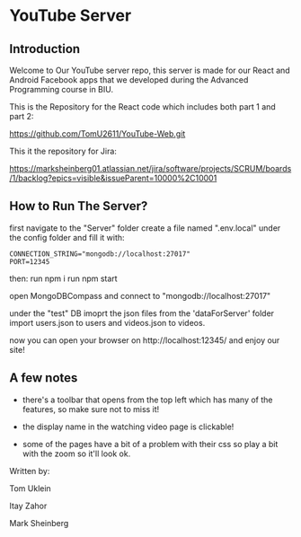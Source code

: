# YouTube Server

## Introduction

Welcome to Our YouTube server repo, this server is made for our React and Android Facebook apps that we developed during the Advanced Programming course in BIU.

This is the Repository for the React code which includes both part 1 and part 2: 

https://github.com/TomU2611/YouTube-Web.git

This it the repository for Jira:

https://marksheinberg01.atlassian.net/jira/software/projects/SCRUM/boards/1/backlog?epics=visible&issueParent=10000%2C10001


## How to Run The Server? 

first navigate to the "Server" folder
create a file named ".env.local" under the config folder and fill it with:

```
CONNECTION_STRING="mongodb://localhost:27017"
PORT=12345
```

then:
run npm i
run npm start

open MongoDBCompass and connect to "mongodb://localhost:27017"

under the "test" DB imoprt the json files from the 'dataForServer' folder 
import users.json to users and videos.json to videos.

now you can open your browser on http://localhost:12345/ and enjoy our site!

## A few notes

- there's a toolbar that opens from the top left which has many of the features, so make sure not to miss it!

- the display name in the watching video page is clickable!

- some of the pages have a bit of a problem with their css so play a bit with the zoom so it'll look ok.

Written by:

Tom Uklein

Itay Zahor

Mark Sheinberg







